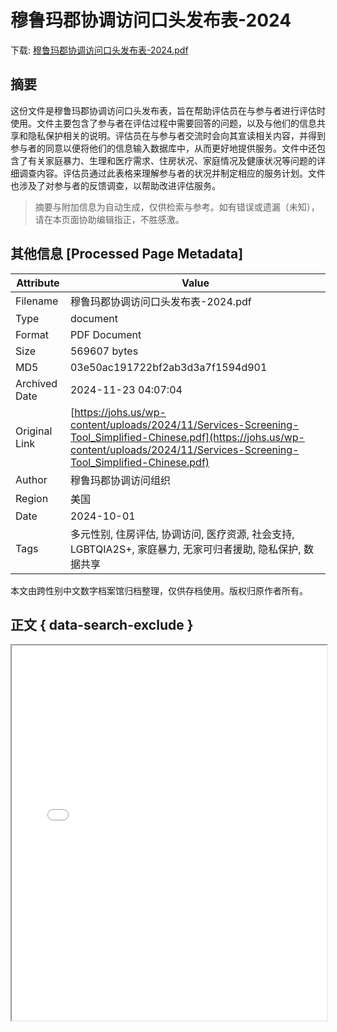 # 穆鲁玛郡协调访问口头发布表-2024

<!-- tcd_download_link -->
下载: <a href="../穆鲁玛郡协调访问口头发布表-2024.pdf" download>穆鲁玛郡协调访问口头发布表-2024.pdf</a>
<!-- tcd_download_link_end -->

## 摘要

<!-- tcd_abstract -->
这份文件是穆鲁玛郡协调访问口头发布表，旨在帮助评估员在与参与者进行评估时使用。文件主要包含了参与者在评估过程中需要回答的问题，以及与他们的信息共享和隐私保护相关的说明。评估员在与参与者交流时会向其宣读相关内容，并得到参与者的同意以便将他们的信息输入数据库中，从而更好地提供服务。文件中还包含了有关家庭暴力、生理和医疗需求、住房状况、家庭情况及健康状况等问题的详细调查内容。评估员通过此表格来理解参与者的状况并制定相应的服务计划。文件也涉及了对参与者的反馈调查，以帮助改进评估服务。

<!-- tcd_abstract_end -->

> 摘要与附加信息为自动生成，仅供检索与参考。如有错误或遗漏（未知），请在本页面协助编辑指正，不胜感激。

## 其他信息 [Processed Page Metadata]

| Attribute       | Value                                  |
|-----------------|----------------------------------------|
| Filename        | 穆鲁玛郡协调访问口头发布表-2024.pdf                             |
| Type            | document                                 |
| Format          | PDF Document                               |
| Size            | 569607 bytes                           |
| MD5             | 03e50ac191722bf2ab3d3a7f1594d901                                  |
| Archived Date   | 2024-11-23 04:07:04                             |
| Original Link   | [https://johs.us/wp-content/uploads/2024/11/Services-Screening-Tool_Simplified-Chinese.pdf](https://johs.us/wp-content/uploads/2024/11/Services-Screening-Tool_Simplified-Chinese.pdf)                         |
| Author          | 穆鲁玛郡协调访问组织                               |
| Region          | 美国                               |
| Date            | 2024-10-01                                 |
| Tags            | 多元性别, 住房评估, 协调访问, 医疗资源, 社会支持, LGBTQIA2S+, 家庭暴力, 无家可归者援助, 隐私保护, 数据共享                                 |

本文由跨性别中文数字档案馆归档整理，仅供存档使用。版权归原作者所有。


## 正文 { data-search-exclude }

<!-- tcd_main_text -->
<iframe src="../穆鲁玛郡协调访问口头发布表-2024.pdf" width="100%" height="600px">
    <p>无法显示PDF，请下载查看。</p>
</iframe>
<!-- tcd_main_text_end -->

